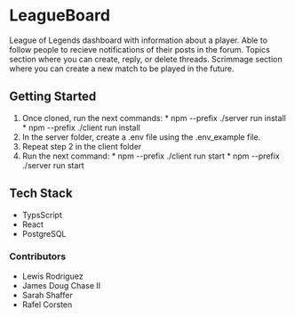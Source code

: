 # LeagueBoard
League of Legends dashboard with information about a player.
Able to follow people to recieve notifications of their posts in the forum.
Topics section where you can create, reply, or delete threads.
Scrimmage section where you can create a new match to be played in the future.

## Getting Started
  1. Once cloned, run the next commands:
    * npm --prefix ./server run install
    * npm --prefix ./client run install
  2. In the server folder, create a .env file using the .env_example file.
  3. Repeat step 2 in the client folder
  4. Run the next command: 
    * npm --prefix ./client run start
    * npm --prefix ./server run start


## Tech Stack
  * TypsScript
  * React
  * PostgreSQL

### Contributors
  * Lewis Rodriguez
  * James Doug Chase II
  * Sarah Shaffer
  * Rafel Corsten
